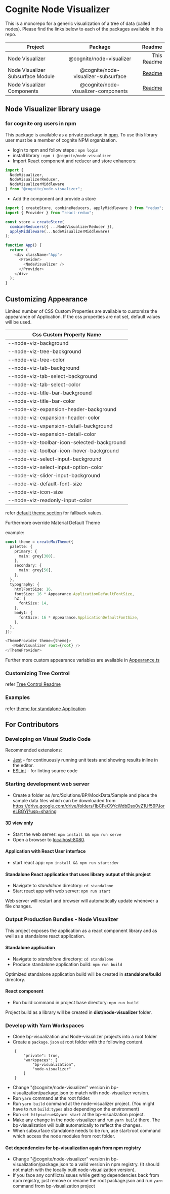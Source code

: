 # Cognite Node Visualizer

This is a monorepo for a generic visualization of a tree of data (called nodes). Please find the links below to each of the packages available in this repo.

| Project               |            Package             |                                                                                              Readme |
| --------------------- | :----------------------------: | --------------------------------------------------------------------------------------------------: |
| Node Visualizer | @cognite/node-visualizer |                                                                                         This Readme |
| Node Visualizer Subsurface Module | @cognite/node-visualizer-subsurface |  [Readme](https://github.com/cognitedata/node-visualizer/blob/master/src/Interface#readme) |
| Node Visualizer Components | @cognite/node-visualizer-components | [Readme](https://github.com/cognitedata/node-visualizer/blob/master/src/Components#readme) |

## Node Visualizer library usage

### for cognite org users in npm

This package is available as a private package in [npm](https://www.npmjs.com/package/@cognite/node-visualizer).
To use this library user must be a member of cognite NPM organization.

- login to npm and follow steps : `npm login`
- install library : `npm i @cognite/node-visualizer`
- Import React component and reducer and store enhancers:

```javascript
import {
  NodeVisualizer,
  NodeVisualizerReducer,
  NodeVisualizerMiddleware
} from "@cognite/node-visualizer";
```

- Add the component and provide a store

```typescript jsx
import { createStore, combineReducers, applyMiddleware } from "redux";
import { Provider } from "react-redux";

const store = createStore(
  combineReducers({ ...NodeVisualizerReducer }),
  applyMiddleware(...NodeVisualizerMiddleware)
);

function App() {
  return (
    <div className="App">
      <Provider>
        <NodeVisualizer />
      </Provider>
    </div>
  );
}
```

## Customizing Appearance

Limited number of CSS Custom Properties are available to customize the appearance of Application.
If the css properties are not set, default values will be used.

| Css Custom Property Name                          |
| ------------------------------------------------- |
| --node-viz-background                       |
| --node-viz-tree-background                  |
| --node-viz-tree-color                       |
| --node-viz-tab-background                   |
| --node-viz-tab-select-background            |
| --node-viz-tab-select-color                 |
| --node-viz-title-bar-background             |
| --node-viz-title-bar-color                  |
| --node-viz-expansion-header-background      |
| --node-viz-expansion-header-color           |
| --node-viz-expansion-detail-background      |
| --node-viz-expansion-detail-color           |
| --node-viz-toolbar-icon-selected-background |
| --node-viz-toolbar-icon-hover-background    |
| --node-viz-select-input-background          |
| --node-viz-select-input-option-color        |
| --node-viz-slider-input-background          |
| --node-viz-default-font-size                   |
| --node-viz-icon-size                           |
| --node-viz-readonly-input-color                |

refer [default theme section](https://github.com/cognitedata/node-visualization/blob/master/src/UserInterface/styles/scss/index.scss) for fallback values.

Furthermore override Material Default Theme

example: 
```typescript jsx
const theme = createMuiTheme({
  palette: {
    primary: {
      main: grey[300],
    },
    secondary: {
      main: grey[50],
    },
  },
  typography: {
    htmlFontSize: 16,
    fontSize: 16 * Appearance.ApplicationDefaultFontSize,
    h2: {
      fontSize: 14,
    },
    body1: {
      fontSize: 16 * Appearance.ApplicationDefaultFontSize,
    },
  },
});

<ThemeProvider theme={theme}>
   <NodeVisualizer root={root} />
</ThemeProvider>
```
Further more custom appearance variables are available in [Appearance.ts](https://github.com/cognitedata/node-visualizer/blob/master/src/Core/States/Appearance.ts)

### Customizing Tree Control

refer [Tree Control Readme](https://github.com/cognitedata/node-visualization/blob/master/src/Components#readme)

### Examples

refer [theme for standalone Application](https://github.com/cognitedata/node-visualization/blob/master/src/UserInterface/styles/scss/theme.scss)

## For Contributors

### Developing on Visual Studio Code

Recommended extensions:

- [Jest](https://marketplace.visualstudio.com/items?itemName=Orta.vscode-jest) - for continuously running unit tests and showing results inline in the editor.
- [ESLint](https://marketplace.visualstudio.com/items?itemName=dbaeumer.vscode-eslint) - for linting source code

### Starting development web server

- Create a folder as /src/Solutions/BP/MockData/Sample and place the sample data files which can be downloaded from https://drive.google.com/drive/folders/1bCFeC9YcWdbDsx0vZ1Uf59PJoreLBGYj?usp=sharing

#### 3D view only

- Start the web server: `npm install && npm run serve`
- Open a browser to [localhost:8080](http://localhost:8080).

#### Application with React User interface

- start react app: `npm install && npm run start:dev`

#### Standalone React application that uses library output of this project

- Navigate to _standalone_ directory: `cd standalone`
- Start react app with web server: `npm run start`

Web server will restart and browser will automatically update whenever a file changes.

### Output Production Bundles - Node Visualizer

This project exposes the application as a react component library and as well as a standalone react application.

#### Standalone application

- Navigate to _standalone_ directory: `cd standalone`
- Produce standalone application build: `npm run build`

Optimized standalone application build will be created in **standalone/build** directory.

#### React component

- Run build command in project base directory: `npm run build`

Project build as a library will be created in **dist/node-visualizer** folder.

### Develop with Yarn Workspaces

- Clone bp-visualization and Node-visualizer projects into a root folder
- Create a `package.json` at root folder with the following content.
```
    {
        "private": true,
        "workspaces": [
            "bp-visualization",
            "node-visualizer"
        ]
    }
```

- Change "@cognite/node-visualizer" version in bp-visualization/package.json to match with node-visualizer version.
- Run `yarn` command at the root folder.
- Run `yarn build` command at the node-visualizer project. (You might have to run `build:types` also depending on the environment)
- Run `set https=true&&yarn start` at the bp-visualzation project.
- Make any change in the node-visualizer and run `yarn build` there. The bp-visualization will built automatically to reflect the changes.
- When subsurface standalone needs to be run, use start:root command which access the node modules from root folder.

#### Get dependencies for bp-visualization again from npm registry
- Change "@cognite/node-visualizer" version in bp-visualization/package.json to a valid version in npm registry. (It should not match with the locally built node-visualization version).
- If you face any conflicts/issues while getting dependencies back from npm registry, just remove or rename the root package.json and run `yarn` command from bp-visualization project

